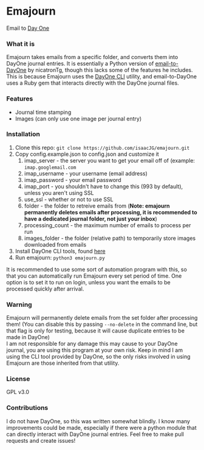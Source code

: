 # Emajourn
Email to [Day One](http://dayoneapp.com/)

### What it is
Emajourn takes emails from a specific folder, and converts them into DayOne journal entries.
It is essentially a Python version of [email-to-DayOne](https://github.com/nicatronTg/email-to-DayOne) by nicatronTg, though this lacks some of the features he includes. This is because Emajourn uses the [DayOne CLI](http://dayoneapp.com/tools/cli-man/) utility, and email-to-DayOne uses a Ruby gem that interacts directly with the DayOne journal files.

### Features

* Journal time stamping
* Images (can only use one image per journal entry)

### Installation

1. Clone this repo: `git clone https://github.com/isaacJG/emajourn.git`
2. Copy config.example.json to config.json and customize it
	1. imap_server - the server you want to get your email off of (example: `imap.googlemail.com`
	2. imap_username - your username (email address)
	3. imap_password - your email password
	4. imap_port - you shouldn't have to change this (993 by default), unless you aren't using SSL
	5. use_ssl - whether or not to use SSL
	6. folder - the folder to retreive emails from (**Note: emajourn permanently deletes emails after processing, it is recommended to have a dedicated journal folder, not just your inbox**)
	7. processing_count - the maximum number of emails to process per run
	8. images_folder - the folder (relative path) to temporarily store images downloaded from emails
3. Install DayOne CLI tools, found [here](http://dayoneapp.com/downloads/dayone-cli.pkg)
4. Run emajourn: `python3 emajourn.py`

It is recommended to use some sort of automation program with this, so that you can automatically run Emajourn every set period of time. One option is to set it to run on login, unless you want the emails to be processed quickly after arrival.

### Warning
Emajourn will permanently delete emails from the set folder after processing them! (You can disable this by passing `--no-delete` in the command line, but that flag is only for testing, because it will cause duplicate entries to be made in DayOne)  
I am not responsible for any damage this may cause to your DayOne journal, you are using this program at your own risk. Keep in mind I am using the CLI tool provided by DayOne, so the only risks involved in using Emajourn are those inherited from that utility.

### License
GPL v3.0

### Contributions
I do not have DayOne, so this was written somewhat blindly. I know many improvements could be made, especially if there were a python module that can directly interact with DayOne journal entries. Feel free to make pull requests and create issues!